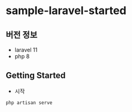 # sample-laravel-started

## 버전 정보
- laravel 11
- php 8

## Getting Started
- 시작
``` sh
php artisan serve
```
